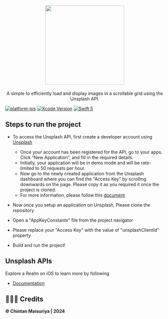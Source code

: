 <h1 align="center">
  <img src="https://github.com/chintanMaisuriya/Imagify/assets/38044758/e5f68d2c-8c29-4643-9832-cb737a92b790" width="250px"/><br/>
</h1>
<p align="center">A simple to efficiently load and display images in a scrollable grid using the Unsplash API.</p>

[![platform-ios](https://img.shields.io/badge/platform-ios-lightgrey.svg)](https://developer.apple.com/)
[![Xcode Version](https://img.shields.io/badge/Xcode-14.2-red.svg?style=flat-square)](https://developer.apple.com/)
[![Swift 5](https://img.shields.io/badge/swift-5.2-red.svg?style=flat)](https://developer.apple.com/swift)


## Steps to run the project

- To access the Unsplash API, first create a developer account using <a href = "https://unsplash.com/oauth/applications">Unsplash</a>
    - Once your account has been registered for the API, go to your apps. Click “New Application”, and fill in the required details. 
    - Initially, your application will be in demo mode and will be rate-limited to 50 requests per hour.
    - Now go to the newly created application from the Unsplash dashboard where you can find the "Access Key" by scrolling downwards on the page. Please copy it as you required it once the project is cloned.
    - For more information, please follow this <a href = "https://unsplash.com/documentation#getting-started">document</a>
    
- Now once you setup an application on Unsplash, Please clone the repository
- Open a "AppKeyConstants" file from the project navigator 
- Please replace your "Access Key" with the value of "unsplashClientId" property
- Build and run the project!

## Unsplash APIs

Explore a Realm on iOS to learn more by following
- [Documentation](https://unsplash.com/documentation)

## 👨🏻‍💻 Credits

**© Chintan Maisuriya | 2024**
